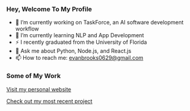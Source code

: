 ### Hey, Welcome To My Profile

- 🔭 I’m currently working on TaskForce, an AI software development workflow
- 🌱 I’m currently learning NLP and App Development
- ⚡ I recently graduated from the University of Florida
- 💬 Ask me about Python, Node.js, and React.js
- 📫 How to reach me: evanbrooks0629@gmail.com

### Some of My Work

[Visit my personal website](https://evanbrooks0629.github.io/evanbrooks/)

[Check out my most recent project](https://www.time-block.io)
